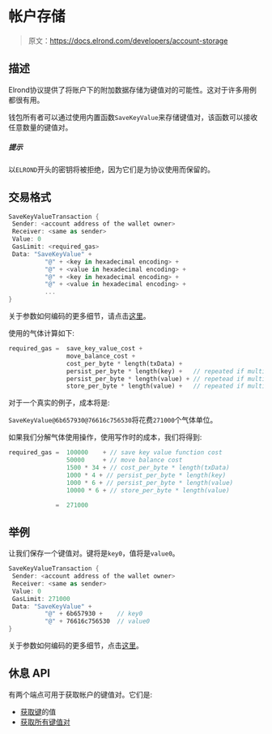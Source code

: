 # 帐户存储

> 原文：<https://docs.elrond.com/developers/account-storage>

 ## 描述

Elrond协议提供了将账户下的附加数据存储为键值对的可能性。这对于许多用例都很有用。

钱包所有者可以通过使用内置函数`SaveKeyValue`来存储键值对，该函数可以接收任意数量的键值对。

##### 提示

以`ELROND`开头的密钥将被拒绝，因为它们是为协议使用而保留的。

## 交易格式

```rust
SaveKeyValueTransaction {
 Sender: <account address of the wallet owner>
 Receiver: <same as sender>
 Value: 0
 GasLimit: <required_gas>
 Data: "SaveKeyValue" +
          "@" + <key in hexadecimal encoding> +
          "@" + <value in hexadecimal encoding> +
          "@" + <key in hexadecimal encoding> +
          "@" + <value in hexadecimal encoding> +
          ...
} 
```

关于参数如何编码的更多细节，请点击[这里](/developers/sc-calls-format)。

使用的气体计算如下:

```rust
required_gas =  save_key_value_cost +
                move_balance_cost + 
                cost_per_byte * length(txData) + 
                persist_per_byte * length(key) +   // repeated if multiple pairs
                persist_per_byte * length(value) + // repetead if multiple pairs
                store_per_byte * length(value) +   // repeated if multiple pairs 
```

对于一个真实的例子，成本将是:

`SaveKeyValue@6b657930@76616c756530`将花费`271000`个气体单位。

如果我们分解气体使用操作，使用写作时的成本，我们将得到:

```rust
required_gas =  100000    + // save key value function cost
                50000     + // move balance cost
                1500 * 34 + // cost_per_byte * length(txData)
                1000 * 4 + // persist_per_byte * length(key)
                1000 * 6 + // persist_per_byte * length(value)
                10000 * 6 + // store_per_byte * length(value)

             =  271000 
```

## 举例

让我们保存一个键值对。键将是`key0`，值将是`value0`。

```rust
SaveKeyValueTransaction {
 Sender: <account address of the wallet owner>
 Receiver: <same as sender>
 Value: 0
 GasLimit: 271000
 Data: "SaveKeyValue" +
          "@" + 6b657930 +    // key0
          "@" + 76616c756530  // value0
} 
```

关于参数如何编码的更多细节，点击[这里](/developers/sc-calls-format)。

## 休息 API

有两个端点可用于获取帐户的键值对。它们是:

*   [获取键](/sdk-and-tools/rest-api/addresses/#get-storage-value-for-address)的值
*   [获取所有键值对](/sdk-and-tools/rest-api/addresses/#get-all-storage-for-address)